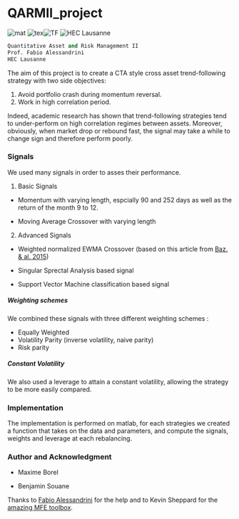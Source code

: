 # QARMII_project
![mat](https://img.shields.io/badge/matlab-2020A-red) ![tex](https://img.shields.io/badge/Latex-tex-green)![TF](https://img.shields.io/badge/TrendFollowing-HEC-yellow)
![HEC Lausanne](https://upload.wikimedia.org/wikipedia/commons/thumb/a/a3/HEC_Lausanne_logo.svg/200px-HEC_Lausanne_logo.svg.png)

```python
Quantitative Asset and Risk Management II
Prof. Fabio Alessandrini
HEC Lausanne
```

The aim of this project is to create a CTA style  cross asset trend-following strategy with two side objectives:

1. Avoid portfolio crash during momentum reversal.
2. Work in high correlation period. 

Indeed, academic research has shown that trend-following strategies tend to under-perform on high correlation regimes between assets. Moreover, obviously, when market drop or rebound fast, the signal may take a while to change sign and therefore perform poorly. 

### Signals

We used many signals in order to asses their performance.

1. Basic Signals

* Momentum with varying length, espcially 90 and 252 days as well as the return of the month 9 to 12. 

* Moving Average Crossover with varying length

2. Advanced Signals

* Weighted normalized EWMA Crossover (based on this article from [Baz. & al. 2015](https://papers.ssrn.com/sol3/papers.cfm?abstract_id=2695101))

* Singular Sprectal Analysis based signal

* Support Vector Machine classification based signal

##### Weighting schemes
We combined these signals with three different weighting schemes : 
* Equally Weighted
* Volatility Parity (inverse volatility, naive parity)
* Risk parity

##### Constant Volatility
We also used a leverage to attain a constant volatility, allowing the strategy to be more easily compared. 

### Implementation

The implementation is performed on matlab, for each strategies we created a function that takes on the data and parameters, and compute the signals, weights and leverage at each rebalancing.


### Author and Acknowledgment
* Maxime Borel

* Benjamin Souane

Thanks to [Fabio Alessandrini](https://wp.unil.ch/hecimpact/fr/people/fabio-alessandrini/) for the help and to Kevin Sheppard for the [amazing MFE toolbox](https://www.kevinsheppard.com/code/matlab/mfe-toolbox/).

